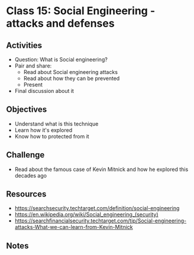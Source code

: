 
# Class 15: Social Engineering - attacks and defenses

## Activities
  - Question: What is Social engineering?
  - Pair and share:
    - Read about Social engineering attacks
    - Read about how they can be prevented
    - Present
  - Final discussion about it

## Objectives
  - Understand what is this technique
  - Learn how it's explored
  - Know how to protected from it

## Challenge
  - Read about the famous case of Kevin Mitnick and how he explored this 
  decades ago

## Resources
  - https://searchsecurity.techtarget.com/definition/social-engineering
  - https://en.wikipedia.org/wiki/Social_engineering_(security)
  - https://searchfinancialsecurity.techtarget.com/tip/Social-engineering-attacks-What-we-can-learn-from-Kevin-Mitnick

## Notes
